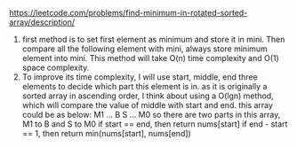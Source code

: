 https://leetcode.com/problems/find-minimum-in-rotated-sorted-array/description/

1. first method is to set first element as minimum and store it in mini. Then compare all the following element with mini, always store minimum element into mini.
This method will take O(n) time complexity and O(1) space complexity.
2. To improve its time complexity, I will use start, middle, end three elements to decide which part this element is in.
as it is originally a sorted array in ascending order, I think about using a O(lgn) method, which will compare the value of middle with start and end. 
this array could be as below:
M1 ... B S ... M0
so there are two parts in this array, M1 to B and S to M0
if start == end, then return nums[start]
if end - start == 1, then return min(nums[start], nums[end])
